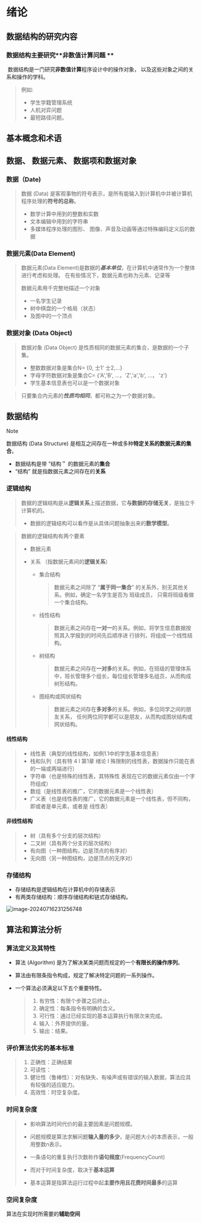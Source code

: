 # 绪论



## 数据结构的研究内容

### 数据结构主要研究**非数值计算问题 **

​           数据结构是一门研究**非数值计算**程序设计中的操作对象， 以及这些对象之间的关系和操作的学科。

> 例如:
>
> * 学生学籍管理系统
> * 人机对弈问题
> * 最短路径问题。





## 基本概念和术语



## 数据、 数据元素、 数据项和数据对象

### 数据（Date)

>数据 (Data) 是客观事物的符号表示，是所有能输入到计算机中并被计算机程序处理的**符号的总称**。
>
>* 数学计算中用到的整数和实数
>* 文本编辑中用到的字符串
>* 多媒体程序处理的图形、 图像、声音及动画等通过特殊编码定义后的数据

### 数据元素(Data Element)

>数据元素(Data Element)是数据的***基本单位***，在计算机中通常作为一个整体进行考虑和处理。 在有些情况下，数据元素也称为元素、记录等
>
>数据元素用千完整地描述一个对象
>
>* 一名学生记录
>* 树中棋盘的一个格局（状态）
>* 及图中的一个顶点

### 数据对象 (Data Object) 

> 数据对象 (Data Object) 是性质相同的数据元素的集合，是数据的一个子集。
>
> * 整数数据对象是集合N= {0, 士1' 士2,…}
> * 字母字符数据对象是集合C= {'A','B', …，'Z','a','b', …，  'z'}
> * 学生基本信息表也可以是一个数据对象

> 只要集合内元素的***性质均相同***，都可称之为一个数据对象。



## 数据结构

> [!note]
>
> 数据结构 (Data Structure) 是相互之间存在一种或多种**特定关系的数据元素的集合**。
>
> * 数据结构是带 ”结构＂ 的数据元素的**集合**
> * “结构” 就是指数据元素之间存在的**关系**

### 逻辑结构

> 数据的逻辑结构是从**逻辑关系**上描述数据，它**与数据的存储无关**，是独立千计算机的。
>
> * 数据的逻辑结构可以看作是从具体问题抽象出来的**数学模型**。

> 数据的逻辑结构有两个要素
>
> * 数据元素
>
> * 关系  （指数据元素间的**逻辑关系**）
>
>   * 集合结构
>
>     > 数据元素之间除了 “**属于同一集合**” 的关系外，别无其他关系。例如，确定一名学生是否为 班级成员， 只需将班级看做一个集合结构。
>
>   * 线性结构
>
>     > 数据元素之间存在**一对一**的关系。例如，将学生信息数据按照其入学报到的时间先后顺序进 行排列，将组成一个线性结构。
>
>   * 树结构
>
>     > 数据元素之间存在**一对多**的关系。例如，在班级的管理体系中，班长管理多个组长，每位组长管理多名组员，从而构成树形结构。
>
>   * 图结构或网状结构
>
>     > 数据元素之间存在**多对多**的关系。例如，多位同学之间的朋友关系， 任何两位同学都可以是朋友，从而构成图状结构或网状结构。



#### 线性结构

> * 线性表（典型的线性结构，如例1.1中的学生基本信息表）
> * 栈和队列（具有特 4 l 第1章 绪论 I 殊限制的线性表，数据操作只能在表的一端或两端进行）
> * 字符串（也是特殊的线性表，其特殊性 表现在它的数据元素仅由一个字符组成）
> * 数组（是线性表的推广，它的数据元素是一个线性表）
> * 广义表（也是线性表的推广，它的数据元素是一个线性表，但不同构，即或者是单元素，或者是 线性表）

#### 非线性结构

>* 树（具有多个分支的层次结构）
>* 二叉树（具有两个分支的层次结构）
>* 有向图（一种图结构，边是顶点的有序对）
>* 无向图（另一种图结构，边是顶点的无序对）

### 存储结构

- 存储结构是逻辑结构在计算机中的存储表示
- 有两类存储结构：顺序存储结构和链式存储结构。

![image-20240716231256748](D:\Internt_of_Thing\e_book\数据结构和算法\note\Data_structure\assets\image-20240716231256748.png)



## 算法和算法分析

### 算法定义及其特性

- 算法 (Algorithm) 是为了解决某类问题而规定的一个**有限长的操作序列**。

- 算法由有限条指令构成，规定了解决特定问题的一系列操作。

- 一个算法必须满足以下五个重要特性。

  > 1. 有穷性：有限个步骤之后终止。
  > 2. 确定性：每条指令有明确的含义。
  > 3. 可行性：通过已经实现的基本运算执行有限次来完成。
  > 4. 输入：外界提供的量。
  > 5. 输出：结果。

### 评价算法优劣的基本标准

> 1. 正确性：正确结果
> 2. 可读性：
> 3. 健壮性（鲁棒性）：对有缺失、有噪声或有错误的输入数据，算法应具有较强的适应能力。
> 4. 高效性：时空复杂度。

### 时间复杂度

> - 影响算法时间代价的最主要因素是问题规模。
> - 问题规模是算法求解问题**输入量的多少**，是问题大小的本质表示，一般用整数n表示。
>
> - 一条语句的重复执行次数称作**语句频度**(FrequencyCount)
> - 而对于时间复杂度，取决于**基本运算**
> - 基本运算是指算法运行过程中起**主要作用且花费时间最多**的运算

### 空间复杂度

算法在实现时所需要的**辅助空间**


